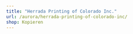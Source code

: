 ```yaml
---
title: "Herrada Printing of Colorado Inc."
url: /aurora/herrada-printing-of-colorado-inc/
shop: Kopieren
---
```

